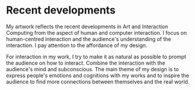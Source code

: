 # Recent developments

My artwork reflects the recent developments in Art and Interaction Computing from the aspect of human and computer interaction. I focus on human-centred interaction and the audience's understanding of the interaction. I pay attention to the affordance of my design.

For interaction in my work, I try to make it as natural as possible to prompt the audience on how to interact. Combine the interaction with the audience's mind and subconscious. The main theme of my design is to express people's emotions and cognitions with my works and to inspire the audience to find more connections between themselves and the real world.